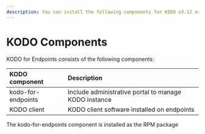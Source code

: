 ```yaml
---
description: You can install the following components for KODO v3.12 or later.
---
```


# KODO Components

 KODO for Endpoints consists of the following components:

| **KODO component** | **Description** |
| :--- | :--- |
| kodo-for-endpoints | Include administrative portal to manage KODO instance |
| KODO client | KODO client software installed on endpoints |

The kodo-for-endpoints component is installed as the RPM package

